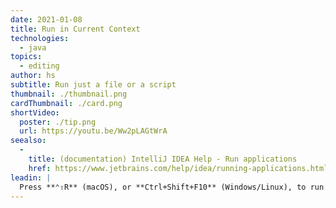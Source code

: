 ```yaml
---
date: 2021-01-08
title: Run in Current Context
technologies:
  - java
topics:
  - editing
author: hs
subtitle: Run just a file or a script
thumbnail: ./thumbnail.png
cardThumbnail: ./card.png
shortVideo:
  poster: ./tip.png
  url: https://youtu.be/Ww2pLAGtWrA
seealso:
  - 
    title: (documentation) IntelliJ IDEA Help - Run applications
    href: https://www.jetbrains.com/help/idea/running-applications.html
leadin: |
  Press **⌃⇧R** (macOS), or **Ctrl+Shift+F10** (Windows/Linux), to run the file in its current context.
---
```


